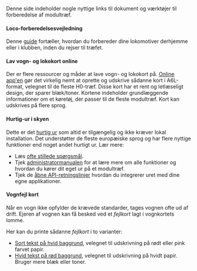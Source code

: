 ﻿Denne side indeholder nogle nyttige links til dokument og værktøjer til forberedelse af modultræf.

#### Loco-forberedelsesvejledning
Denne [guide](/tools/locopreparationguide) fortæller, hvordan du forbereder dine lokomotiver derhjemme eller i klubben, inden du rejser til træfet.

#### Lav vogn- og lokokort online
Der er flere ressourcer og måder at lave vogn- og lokokort på.
[Online app'en](https://wagoncardapp.azurewebsites.net/) gør det virkelig nemt at oprette og udskrive sådanne kort i A6L-format, velegnet til de fleste H0-træf.
Disse kort har et rent og letlæseligt design, der sparer blæk/toner.
Kortene indeholder grundlæggende informationer om et køretøj, der passer til de fleste modultræf.
Kort kan udskrives på flere sprog.

#### Hurtig-ur i skyen
Dette er det [hurtig ur](https://telluriantrainsclocksappserver.azurewebsites.net/)
som altid er tilgængelig og ikke kræver lokal installation.
Det understøtter de fleste europæiske sprog og har flere nyttige funktioner end noget andet hurtigt ur. Lær mere:
- Læs [ofte stillede spørgsmål](https://github.com/tellurianinteractive/Tellurian.Trains.ModuleMeetingApp/wiki/Frequently-Asked-Questions).
- Tjek [administratormanualen](https://github.com/tellurianinteractive/Tellurian.Trains.ModuleMeetingApp/wiki/Administrators-Manual)
for at lære mere om alle funktioner og hvordan du kører dit eget ur på et modultræf.
- Tjek de [åbne API-retningslinjer](https://github.com/tellurianinteractive/Tellurian.Trains.ModuleMeetingApp/wiki/API-Guidelines)
hvordan du integrerer uret med dine egne applikationer.


#### Vognfejl kort
Når en vogn ikke opfylder de krævede standarder, tages vognen ofte ud af drift.
Ejeren af ​​vognen kan få besked ved et *fejlkort* lagt i vognkortets lomme.

Her kan du printe sådanne *fejlkort* i to varianter:
- [Sort tekst på hvid baggrund](/værktøjer/vognfejlkort/true), velegnet til udskrivning på rødt eller pink farvet papir.
- [Hvid tekst på rød baggrund](/tools/wagonerrorcards), velegnet til udskrivning på hvidt papir. Bruger mere blæk eller toner.


